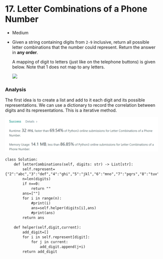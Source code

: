 # 17. Letter Combinations of a Phone Number

* Medium
*   Given a string containing digits from `2-9` inclusive, return all possible letter combinations that the number could represent. Return the answer in **any order**.

    A mapping of digit to letters (just like on the telephone buttons) is given below. Note that 1 does not map to any letters.

    ![](https://upload.wikimedia.org/wikipedia/commons/thumb/7/73/Telephone-keypad2.svg/200px-Telephone-keypad2.svg.png)

### Analysis&#x20;

The first idea is to create a list and add to it each digit and its possible representations. We can use a dictionary to record the correlation between digits and its representations.  This is a iterative method.&#x20;

![](<../.gitbook/assets/image (10) (1) (1) (1).png>)

```
class Solution:
    def letterCombinations(self, digits: str) -> List[str]:
        self.represent={"2":"abc","3":"def","4":"ghi","5":"jkl","6":"mno","7":"pqrs","8":"tuv","9":"wxyz"}
        n=len(digits)
        if n==0:
            return ""
        ans=[""]
        for i in range(n):
            #print(i)
            ans=self.helper(digits[i],ans)
            #print(ans)
        return ans
        
    def helper(self,digit,current):
        add_digit=[]
        for i in self.represent[digit]:
            for j in current:
                add_digit.append(j+i)
        return add_digit
```

